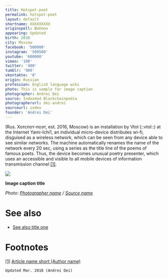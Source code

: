 ```yaml
---
title: Hotspot-poet
permalink: hotspot-poet
layout: default
shortname: XXXXXXXXX
originspell: Шаблон
appearing: Updated
birth: 2018
city: Moscow
facebook: '500000'
instagram: '500500'
youtube: '600000'
vimeo: '100'
twitter: '400'
tumblr: '900'
vkontakte: '0'
origin: Russian
profession: English language wiki
photo: This is sample for image caption
photographer: Andrei Dei
source: Indexmod Blockchainpedia
photographerurl: dei-andrei
sourceurl: index
founder: 'Andrei Dei'
---
```



(Rus. Хотспот-поэт, est. 2016, Moscow) is an installation by Vtol (::vtol::) at the Internet Yami-Ichi1, an individual micro-device distributes wi-fi, disguised as a wireless network, which can be seen from any device able to see similar networks. The machine automatically renames the name of the network every 20 sec, using a series as the title line of the poems of famous poets. Thus, the device becomes unusual poetry presenter, which uses an accessible and visible to all mobile devices of information transmission channel <span id="a1">[\[1\]](#f1)</span>.

![](/encyclopedia/images/image-name.jpg)

**Image caption title**

*Photo: [Photographer name](/photographer-name-page) / [Source name](/source-name-page)*

# See also

+ [See also title one](page-template)

# Footnotes

[[1]](#a1) <span id="f1"></span> [Article name short (Author name)](http://example.net/article)

`Updated Mar. 2018 (Andrei Dei)`
